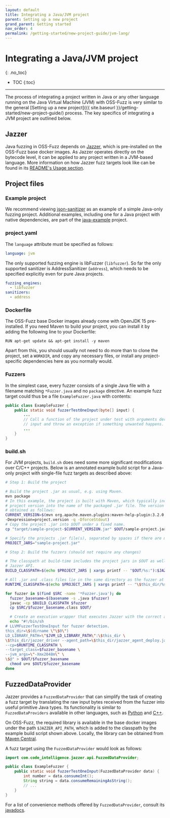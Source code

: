 ```yaml
---
layout: default
title: Integrating a Java/JVM project
parent: Setting up a new project
grand_parent: Getting started
nav_order: 4
permalink: /getting-started/new-project-guide/jvm-lang/
---
```


# Integrating a Java/JVM project
{: .no_toc}

- TOC
{:toc}
---

The process of integrating a project written in Java or any other language
running on the Java Virtual Machine (JVM) with OSS-Fuzz is very similar to the
general
[Setting up a new project]({{ site.baseurl }}/getting-started/new-project-guide/)
process. The key specifics of integrating a JVM project are outlined below.

## Jazzer

Java fuzzing in OSS-Fuzz depends on
[Jazzer](https://github.com/CodeIntelligenceTesting/jazzer), which is
pre-installed on the OSS-Fuzz base docker images. As Jazzer operates directly
on the bytecode level, it can be applied to any project written in a JVM-based
language. More information on how Jazzer fuzz targets look like can be found in
its
[README's Usage section](https://github.com/CodeIntelligenceTesting/jazzer#usage).

## Project files

### Example project

We recommend viewing
[json-sanitizer](https://github.com/google/oss-fuzz/tree/master/projects/json-sanitizer)
as an example of a simple Java-only fuzzing project. Additional examples,
including one for a Java project with native dependencies, are part of the
[java-example](https://github.com/google/oss-fuzz/tree/master/projects/java-example)
project.

### project.yaml

The `language` attribute must be specified as follows:

```yaml
language: jvm
```

The only supported fuzzing engine is libFuzzer (`libfuzzer`). So far the only
supported sanitizer is AddressSanitizer (`address`), which needs to be
specified explicitly even for pure Java projects.

```yaml
fuzzing_engines:
  - libfuzzer
sanitizers:
  - address
```

### Dockerfile

The OSS-Fuzz base Docker images already come with OpenJDK 15 pre-installed. If
you need Maven to build your project, you can install it by adding the following
line to your Dockerfile:

```docker
RUN apt-get update && apt-get install -y maven
```

Apart from this, you should usually not need to do more than to clone the
project, set a `WORKDIR`, and copy any necessary files, or install any
project-specific dependencies here as you normally would.

### Fuzzers

In the simplest case, every fuzzer consists of a single Java file with a
filename matching `*Fuzzer.java` and no `package` directive. An example fuzz
target could thus be a file `ExampleFuzzer.java` with contents:

```java
public class ExampleFuzzer {
    public static void fuzzerTestOneInput(byte[] input) {
        ...
        // Call a function of the project under test with arguments derived from
        // input and throw an exception if something unwanted happens.
        ...
    }
}
```

### build.sh

For JVM projects, `build.sh` does need some more significant modifications
over C/C++ projects. Below is an annotated example build script for a
Java-only project with single-file fuzz targets as described above:

```sh
# Step 1: Build the project

# Build the project .jar as usual, e.g. using Maven.
mvn package
# In this example, the project is built with Maven, which typically includes the
# project version into the name of the packaged .jar file. The version can be
# obtained as follows:
CURRENT_VERSION=$(mvn org.apache.maven.plugins:maven-help-plugin:3.2.0:evaluate \
-Dexpression=project.version -q -DforceStdout)
# Copy the project .jar into $OUT under a fixed name.
cp "target/sample-project-$CURRENT_VERSION.jar" $OUT/sample-project.jar

# Specify the projects .jar file(s), separated by spaces if there are multiple.
PROJECT_JARS="sample-project.jar"

# Step 2: Build the fuzzers (should not require any changes)

# The classpath at build-time includes the project jars in $OUT as well as the
# Jazzer API.
BUILD_CLASSPATH=$(echo $PROJECT_JARS | xargs printf -- "$OUT/%s:"):$JAZZER_API_PATH

# All .jar and .class files lie in the same directory as the fuzzer at runtime.
RUNTIME_CLASSPATH=$(echo $PROJECT_JARS | xargs printf -- "\$this_dir/%s:"):\$this_dir

for fuzzer in $(find $SRC -name '*Fuzzer.java'); do
  fuzzer_basename=$(basename -s .java $fuzzer)
  javac -cp $BUILD_CLASSPATH $fuzzer
  cp $SRC/$fuzzer_basename.class $OUT/

  # Create an execution wrapper that executes Jazzer with the correct arguments.
  echo "#!/bin/sh
# LLVMFuzzerTestOneInput for fuzzer detection.
this_dir=\$(dirname \"\$0\")
LD_LIBRARY_PATH=\"$JVM_LD_LIBRARY_PATH\":\$this_dir \
\$this_dir/jazzer_driver --agent_path=\$this_dir/jazzer_agent_deploy.jar \
--cp=$RUNTIME_CLASSPATH \
--target_class=$fuzzer_basename \
--jvm_args=\"-Xmx2048m\" \
\$@" > $OUT/$fuzzer_basename
  chmod u+x $OUT/$fuzzer_basename
done
```

## FuzzedDataProvider

Jazzer provides a `FuzzedDataProvider` that can simplify the task of creating a
fuzz target by translating the raw input bytes received from the fuzzer into
useful primitive Java types. Its functionality is similar to
`FuzzedDataProviders` available in other languages, such as
[Python](https://github.com/google/atheris#fuzzeddataprovider) and
[C++](https://github.com/google/fuzzing/blob/master/docs/split-inputs.md).

On OSS-Fuzz, the required library is available in the base docker images under
the path `$JAZZER_API_PATH`, which is added to the classpath by the example
build script shown above. Locally, the library can be obtained from
[Maven Central](https://search.maven.org/search?q=g:com.code-intelligence%20a:jazzer-api).

A fuzz target using the `FuzzedDataProvider` would look as follows:

```java
import com.code_intelligence.jazzer.api.FuzzedDataProvider;

public class ExampleFuzzer {
    public static void fuzzerTestOneInput(FuzzedDataProvider data) {
        int number = data.consumeInt();
        String string = data.consumeRemainingAsString();
        // ...
    }
}
```

For a list of convenience methods offered by `FuzzedDataProvider`, consult its
[javadocs](https://codeintelligencetesting.github.io/jazzer-api/com/code_intelligence/jazzer/api/FuzzedDataProvider.html).
